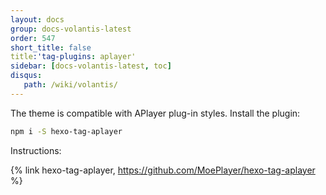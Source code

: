 ```yaml
---
layout: docs
group: docs-volantis-latest
order: 547
short_title: false
title:'tag-plugins: aplayer'
sidebar: [docs-volantis-latest, toc]
disqus:
   path: /wiki/volantis/
---
```


The theme is compatible with APlayer plug-in styles. Install the plugin:

```sh
npm i -S hexo-tag-aplayer
```

Instructions:

{% link hexo-tag-aplayer, https://github.com/MoePlayer/hexo-tag-aplayer %}